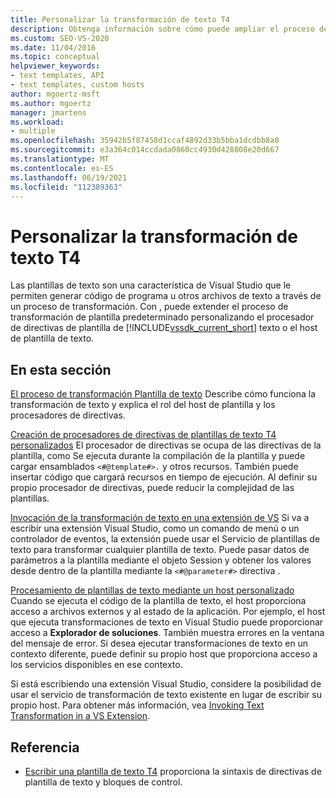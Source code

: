 ```yaml
---
title: Personalizar la transformación de texto T4
description: Obtenga información sobre cómo puede ampliar el proceso de transformación de plantilla predeterminado personalizando el procesador de directivas de plantilla de texto o el host de plantilla de texto.
ms.custom: SEO-VS-2020
ms.date: 11/04/2016
ms.topic: conceptual
helpviewer_keywords:
- text templates, API
- text templates, custom hosts
author: mgoertz-msft
ms.author: mgoertz
manager: jmartens
ms.workload:
- multiple
ms.openlocfilehash: 35942b5f87458d1ccaf4892d33b5bba1dcdbb8a0
ms.sourcegitcommit: e3a364c014ccdada0860cc4930d428808e20d667
ms.translationtype: MT
ms.contentlocale: es-ES
ms.lasthandoff: 06/19/2021
ms.locfileid: "112389363"
---
```

# <a name="customize-t4-text-transformation"></a>Personalizar la transformación de texto T4

Las plantillas de texto son una característica de Visual Studio que le permiten generar código de programa u otros archivos de texto a través de un proceso de transformación. Con , puede extender el proceso de transformación de plantilla predeterminado personalizando el procesador de directivas de plantilla de [!INCLUDE[vssdk_current_short](../modeling/includes/vssdk_current_short_md.md)] texto o el host de plantilla de texto.

## <a name="in-this-section"></a>En esta sección

 [El proceso de transformación Plantilla de texto](../modeling/the-text-template-transformation-process.md) Describe cómo funciona la transformación de texto y explica el rol del host de plantilla y los procesadores de directivas.

 [Creación de procesadores de directivas de plantillas de texto T4 personalizados](../modeling/creating-custom-t4-text-template-directive-processors.md) El procesador de directivas se ocupa de las directivas de la plantilla, como Se ejecuta durante la compilación de la plantilla y puede cargar ensamblados `<#@template#>.` y otros recursos. También puede insertar código que cargará recursos en tiempo de ejecución. Al definir su propio procesador de directivas, puede reducir la complejidad de las plantillas.

 [Invocación de la transformación de texto en una extensión de VS](../modeling/invoking-text-transformation-in-a-vs-extension.md) Si va a escribir una extensión Visual Studio, como un comando de menú o un controlador de eventos, la extensión puede usar el Servicio de plantillas de texto para transformar cualquier plantilla de texto. Puede pasar datos de parámetros a la plantilla mediante el objeto Session y obtener los valores desde dentro de la plantilla mediante la `<#@parameter#>` directiva .

 [Procesamiento de plantillas de texto mediante un host personalizado](../modeling/processing-text-templates-by-using-a-custom-host.md) Cuando se ejecuta el código de la plantilla de texto, el host proporciona acceso a archivos externos y al estado de la aplicación. Por ejemplo, el host que ejecuta transformaciones de texto en Visual Studio puede proporcionar acceso a **Explorador de soluciones**. También muestra errores en la ventana del mensaje de error. Si desea ejecutar transformaciones de texto en un contexto diferente, puede definir su propio host que proporciona acceso a los servicios disponibles en ese contexto.

 Si está escribiendo una extensión Visual Studio, considere la posibilidad de usar el servicio de transformación de texto existente en lugar de escribir su propio host. Para obtener más información, vea [Invoking Text Transformation in a VS Extension](../modeling/invoking-text-transformation-in-a-vs-extension.md).

## <a name="reference"></a>Referencia

- [Escribir una plantilla de texto T4](../modeling/writing-a-t4-text-template.md) proporciona la sintaxis de directivas de plantilla de texto y bloques de control.
